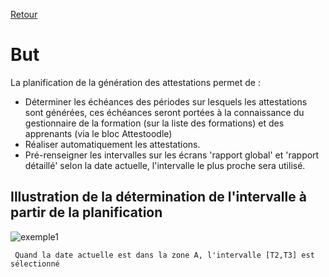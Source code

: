 [Retour](index.md)

# But #

La planification de la génération des attestations permet de :  
 * Déterminer les échéances des périodes sur lesquels les attestations sont générées, ces échéances seront portées
 à la connaissance du gestionnaire de la formation (sur la liste des formations) et des apprenants (via le bloc Attestoodle)  
 * Réaliser automatiquement les attestations.  
 * Pré-renseigner les intervalles sur les écrans 'rapport global' et 'rapport détaillé' selon la date actuelle, l'intervalle le plus
 proche sera utilisé. 
 
 ## Illustration de la détermination de l'intervalle à partir de la planification  
 
 ![exemple1](https://user-images.githubusercontent.com/26385729/69239470-90c63780-0b9a-11ea-8789-55c0813241ae.png)
 
     Quand la date actuelle est dans la zone A, l'intervalle [T2,T3] est sélectionné
  
